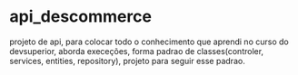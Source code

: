 # api_descommerce

projeto de api, para colocar todo o conhecimento que aprendi no curso do devsuperior, aborda execeções, forma padrao de classes(controler, services, entities, repository), projeto para seguir esse padrao.
